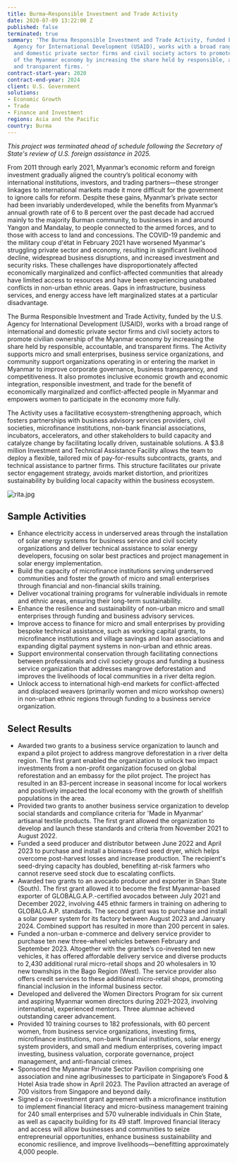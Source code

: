 ```yaml
---
title: Burma—Responsible Investment and Trade Activity
date: 2020-07-09 13:22:00 Z
published: false
terminated: true
summary: 'The Burma Responsible Investment and Trade Activity, funded by the U.S.
  Agency for International Development (USAID), works with a broad range of international
  and domestic private sector firms and civil society actors to promote civilian ownership
  of the Myanmar economy by increasing the share held by responsible, accountable,
  and transparent firms. '
contract-start-year: 2020
contract-end-year: 2024
client: U.S. Government
solutions:
- Economic Growth
- Trade
- Finance and Investment
regions: Asia and the Pacific
country: Burma
---
```


<aside><em>This project was terminated ahead of schedule following the Secretary of State's review of U.S. foreign assistance in 2025.</em></aside>

From 2011 through early 2021, Myanmar’s economic reform and foreign investment gradually aligned the country’s political economy with international institutions, investors, and trading partners—these stronger linkages to international markets made it more difficult for the government to ignore calls for reform. Despite these gains, Myanmar’s private sector had been invariably underdeveloped, while the benefits from Myanmar’s annual growth rate of 6 to 8 percent over the past decade had accrued mainly to the majority Burman community, to businesses in and around Yangon and Mandalay, to people connected to the armed forces, and to those with access to land and concessions. The COVID-19 pandemic and the military coup d'état in February 2021 have worsened Myanmar's struggling private sector and economy, resulting in significant livelihood decline, widespread business disruptions, and increased investment and security risks. These challenges have disproportionately affected economically marginalized and conflict-affected communities that already have limited access to resources and have been experiencing unabated conflicts in non-urban ethnic areas. Gaps in infrastructure, business services, and energy access have left marginalized states at a particular disadvantage.

The Burma Responsible Investment and Trade Activity, funded by the U.S. Agency for International Development (USAID), works with a broad range of international and domestic private sector firms and civil society actors to promote civilian ownership of the Myanmar economy by increasing the share held by responsible, accountable, and transparent firms. The Activity supports micro and small enterprises, business service organizations, and community support organizations operating in or entering the market in Myanmar to improve corporate governance, business transparency, and competitiveness. It also promotes inclusive economic growth and economic integration, responsible investment, and trade for the benefit of economically marginalized and conflict-affected people in Myanmar and empowers women to participate in the economy more fully.

The Activity uses a facilitative ecosystem-strengthening approach, which fosters partnerships with business advisory services providers, civil societies, microfinance institutions, non-bank financial associations, incubators, accelerators, and other stakeholders to build capacity and catalyze change by facilitating locally driven, sustainable solutions. A $3.8 million Investment and Technical Assistance Facility allows the team to deploy a flexible, tailored mix of pay-for-results subcontracts, grants, and technical assistance to partner firms. This structure facilitates our private sector engagement strategy, avoids market distortion, and prioritizes sustainability by building local capacity within the business ecosystem.

![rita.jpg](/uploads/rita.jpg)

## Sample Activities

* Enhance electricity access in underserved areas through the installation of solar energy systems for business service and civil society organizations and deliver technical assistance to solar energy developers, focusing on solar best practices and project management in solar energy implementation.
* Build the capacity of microfinance institutions serving underserved communities and foster the growth of micro and small enterprises through financial and non-financial skills training.
* Deliver vocational training programs for vulnerable individuals in remote and ethnic areas, ensuring their long-term sustainability.
* Enhance the resilience and sustainability of non-urban micro and small enterprises through funding and business advisory services.
* Improve access to finance for micro and small enterprises by providing bespoke technical assistance, such as working capital grants, to microfinance institutions and village savings and loan associations and expanding digital payment systems in non-urban and ethnic areas.
* Support environmental conservation through facilitating connections between professionals and civil society groups and funding a business service organization that addresses mangrove deforestation and improves the livelihoods of local communities in a river delta region.
* Unlock access to international high-end markets for conflict-affected and displaced weavers (primarily women and micro workshop owners) in non-urban ethnic regions through funding to a business service organization.

## Select Results

* Awarded two grants to a business service organization to launch and expand a pilot project to address mangrove deforestation in a river delta region. The first grant enabled the organization to unlock two impact investments from a non-profit organization focused on global reforestation and an embassy for the pilot project. The project has resulted in an 83-percent increase in seasonal income for local workers and positively impacted the local economy with the growth of shellfish populations in the area.
* Provided two grants to another business service organization to develop social standards and compliance criteria for 'Made in Myanmar' artisanal textile products. The first grant allowed the organization to develop and launch these standards and criteria from November 2021 to August 2022.
* Funded a seed producer and distributor between June 2022 and April 2023 to purchase and install a biomass-fired seed dryer, which helps overcome post-harvest losses and increase production. The recipient's seed-drying capacity has doubled, benefiting at-risk farmers who cannot reserve seed stock due to escalating conflicts.
* Awarded two grants to an avocado producer and exporter in Shan State (South). The first grant allowed it to become the first Myanmar-based exporter of GLOBALG.A.P.-certified avocados between July 2021 and December 2022, involving 445 ethnic farmers in training on adhering to GLOBALG.A.P. standards. The second grant was to purchase and install a solar power system for its factory between August 2023 and January 2024. Combined support has resulted in more than 200 percent in sales.
* Funded a non-urban e-commerce and delivery service provider to purchase ten new three-wheel vehicles between February and September 2023. Altogether with the grantee’s co-invested ten new vehicles, it has offered affordable delivery service and diverse products to 2,430 additional rural micro-retail shops and 20 wholesalers in 10 new townships in the Bago Region (West). The service provider also offers credit services to these additional micro-retail shops, promoting financial inclusion in the informal business sector.
* Developed and delivered the Women Directors Program for six current and aspiring Myanmar women directors during 2021–2023, involving international, experienced mentors. Three alumnae achieved outstanding career advancement.
* Provided 10 training courses to 182 professionals, with 60 percent women, from business service organizations, investing firms, microfinance institutions, non-bank financial institutions, solar energy system providers, and small and medium enterprises, covering impact investing, business valuation, corporate governance, project management, and anti-financial crimes.
* Sponsored the Myanmar Private Sector Pavilion comprising one association and nine agribusinesses to participate in Singapore’s Food & Hotel Asia trade show in April 2023. The Pavilion attracted an average of 700 visitors from Singapore and beyond daily.
* Signed a co-investment grant agreement with a microfinance institution to implement financial literacy and micro-business management training for 240 small enterprises and 570 vulnerable individuals in Chin State, as well as capacity building for its 49 staff. Improved financial literacy and access will allow businesses and communities to seize entrepreneurial opportunities, enhance business sustainability and economic resilience, and improve livelihoods—benefitting approximately 4,000 people.
